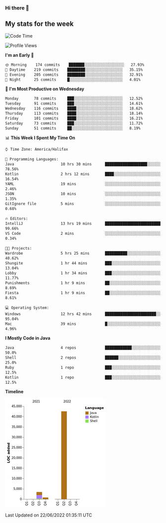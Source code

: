 ### Hi there 👋

## My stats for the week
<!--START_SECTION:waka-->
![Code Time](http://img.shields.io/badge/Code%20Time-287%20hrs%2021%20mins-blue)

![Profile Views](http://img.shields.io/badge/Profile%20Views-0-blue)

**I'm an Early 🐤** 

```text
🌞 Morning    174 commits    ███████░░░░░░░░░░░░░░░░░░   27.93% 
🌆 Daytime    219 commits    ████████░░░░░░░░░░░░░░░░░   35.15% 
🌃 Evening    205 commits    ████████░░░░░░░░░░░░░░░░░   32.91% 
🌙 Night      25 commits     █░░░░░░░░░░░░░░░░░░░░░░░░   4.01%

```
📅 **I'm Most Productive on Wednesday** 

```text
Monday       78 commits     ███░░░░░░░░░░░░░░░░░░░░░░   12.52% 
Tuesday      91 commits     ███░░░░░░░░░░░░░░░░░░░░░░   14.61% 
Wednesday    116 commits    ████░░░░░░░░░░░░░░░░░░░░░   18.62% 
Thursday     113 commits    ████░░░░░░░░░░░░░░░░░░░░░   18.14% 
Friday       101 commits    ████░░░░░░░░░░░░░░░░░░░░░   16.21% 
Saturday     73 commits     ███░░░░░░░░░░░░░░░░░░░░░░   11.72% 
Sunday       51 commits     ██░░░░░░░░░░░░░░░░░░░░░░░   8.19%

```


📊 **This Week I Spent My Time On** 

```text
⌚︎ Time Zone: America/Halifax

💬 Programming Languages: 
Java                     10 hrs 30 mins      ███████████████████░░░░░░   78.56% 
Kotlin                   2 hrs 12 mins       ████░░░░░░░░░░░░░░░░░░░░░   16.54% 
YAML                     19 mins             ░░░░░░░░░░░░░░░░░░░░░░░░░   2.46% 
JSON                     10 mins             ░░░░░░░░░░░░░░░░░░░░░░░░░   1.35% 
GitIgnore file           5 mins              ░░░░░░░░░░░░░░░░░░░░░░░░░   0.68%

🔥 Editors: 
IntelliJ                 13 hrs 19 mins      █████████████████████████   99.66% 
VS Code                  2 mins              ░░░░░░░░░░░░░░░░░░░░░░░░░   0.34%

🐱‍💻 Projects: 
Wardrobe                 5 hrs 25 mins       ██████████░░░░░░░░░░░░░░░   40.62% 
Shungite                 1 hr 44 mins        ███░░░░░░░░░░░░░░░░░░░░░░   13.04% 
Lobby                    1 hr 34 mins        ███░░░░░░░░░░░░░░░░░░░░░░   11.77% 
Punishments              1 hr 9 mins         ██░░░░░░░░░░░░░░░░░░░░░░░   8.69% 
Fiesta                   1 hr 9 mins         ██░░░░░░░░░░░░░░░░░░░░░░░   8.61%

💻 Operating System: 
Windows                  12 hrs 42 mins      ███████████████████████░░   95.04% 
Mac                      39 mins             █░░░░░░░░░░░░░░░░░░░░░░░░   4.96%

```

**I Mostly Code in Java** 

```text
Java                     4 repos             ████████████░░░░░░░░░░░░░   50.0% 
Shell                    2 repos             ██████░░░░░░░░░░░░░░░░░░░   25.0% 
Ruby                     1 repo              ███░░░░░░░░░░░░░░░░░░░░░░   12.5% 
Kotlin                   1 repo              ███░░░░░░░░░░░░░░░░░░░░░░   12.5%

```


**Timeline**

![Chart not found](https://raw.githubusercontent.com/lyndseyy/lyndseyy/main/charts/bar_graph.png) 


 Last Updated on 22/06/2022 01:35:11 UTC
<!--END_SECTION:waka-->